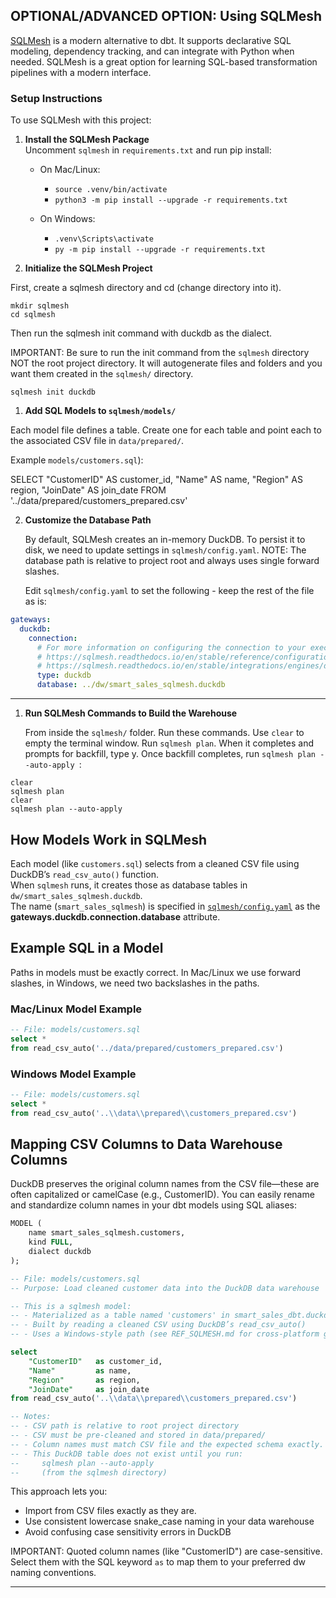 ## OPTIONAL/ADVANCED OPTION: Using SQLMesh

[SQLMesh](https://sqlmesh.com/) is a modern alternative to dbt. It supports declarative SQL modeling, dependency tracking, and can integrate with Python when needed. SQLMesh is a great option for learning SQL-based transformation pipelines with a modern interface.

### Setup Instructions

To use SQLMesh with this project:

1. **Install the SQLMesh Package**  
   Uncomment `sqlmesh` in `requirements.txt` and run pip install:

   - On Mac/Linux:
     - `source .venv/bin/activate`
     - `python3 -m pip install --upgrade -r requirements.txt`

   - On Windows:
     - `.venv\Scripts\activate`
     - `py -m pip install --upgrade -r requirements.txt`

2. **Initialize the SQLMesh Project**

First, create a sqlmesh directory and cd (change directory into it).
   
```shell
mkdir sqlmesh
cd sqlmesh
```
  
Then run the sqlmesh init command with duckdb as the dialect. 
 
IMPORTANT: Be sure to run the init command from the `sqlmesh` directory NOT the root project directory. It will autogenerate files and folders and you want them created in the `sqlmesh/` directory. 

```shell
sqlmesh init duckdb
```


1. **Add SQL Models to `sqlmesh/models/`**

Each model file defines a table. Create one for each table and point each to the associated CSV file in `data/prepared/`.

Example `models/customers.sql`):

SELECT
      "CustomerID" AS customer_id,
      "Name" AS name,
      "Region" AS region,
      "JoinDate" AS join_date
FROM '../data/prepared/customers_prepared.csv'

2. **Customize the Database Path**

   By default, SQLMesh creates an in-memory DuckDB. 
   To persist it to disk, we need to update settings in `sqlmesh/config.yaml`.
   NOTE: The database path is relative to project root and always uses single forward slashes. 

   Edit `sqlmesh/config.yaml` to set the following - keep the rest of the file as is:

```yaml
gateways:
  duckdb:
    connection:
      # For more information on configuring the connection to your execution engine, visit:
      # https://sqlmesh.readthedocs.io/en/stable/reference/configuration/#connections
      # https://sqlmesh.readthedocs.io/en/stable/integrations/engines/duckdb/#connection-options
      type: duckdb
      database: ../dw/smart_sales_sqlmesh.duckdb
```

--- 

1. **Run SQLMesh Commands to Build the Warehouse**

   From inside the `sqlmesh/` folder. Run these commands.
   Use `clear` to empty the terminal window. 
   Run `sqlmesh plan`. 
   When it completes and prompts for backfill, type y.
   Once backfill completes, run `sqlmesh plan --auto-apply
`:

```shell
clear
sqlmesh plan
clear
sqlmesh plan --auto-apply
```



## How Models Work in SQLMesh

Each model (like `customers.sql`) selects from a cleaned CSV file using DuckDB’s `read_csv_auto()` function.  
When `sqlmesh` runs, it creates those as database tables in `dw/smart_sales_sqlmesh.duckdb`.  
The name (`smart_sales_sqlmesh`) is specified in [`sqlmesh/config.yaml`](sqlmesh/config.yaml) as the **gateways.duckdb.connection.database** attribute.

## Example SQL in a Model

Paths in models must be exactly correct. In Mac/Linux we use forward slashes, in Windows, we need two backslashes in the paths. 

### Mac/Linux Model Example

```sql
-- File: models/customers.sql
select *
from read_csv_auto('../data/prepared/customers_prepared.csv')
```

### Windows Model Example

```sql
-- File: models/customers.sql
select *
from read_csv_auto('..\\data\\prepared\\customers_prepared.csv')
```

## Mapping CSV Columns to Data Warehouse Columns

DuckDB preserves the original column names from the CSV file—these are often capitalized or camelCase (e.g., CustomerID).
You can easily rename and standardize column names in your dbt models using SQL aliases:

```sql
MODEL (
    name smart_sales_sqlmesh.customers,
    kind FULL,
    dialect duckdb
);

-- File: models/customers.sql
-- Purpose: Load cleaned customer data into the DuckDB data warehouse

-- This is a sqlmesh model:
-- - Materialized as a table named 'customers' in smart_sales_dbt.duckdb
-- - Built by reading a cleaned CSV using DuckDB’s read_csv_auto()
-- - Uses a Windows-style path (see REF_SQLMESH.md for cross-platform guidance)

select
    "CustomerID"   as customer_id,
    "Name"         as name,
    "Region"       as region,
    "JoinDate"     as join_date
from read_csv_auto('..\\data\\prepared\\customers_prepared.csv')

-- Notes:
-- - CSV path is relative to root project directory
-- - CSV must be pre-cleaned and stored in data/prepared/
-- - Column names must match CSV file and the expected schema exactly.
-- - This DuckDB table does not exist until you run: 
--     sqlmesh plan --auto-apply 
--     (from the sqlmesh directory)

```

This approach lets you:
- Import from CSV files exactly as they are.
- Use consistent lowercase snake_case naming in your data warehouse
- Avoid confusing case sensitivity errors in DuckDB

IMPORTANT: Quoted column names (like "CustomerID") are case-sensitive.
Select them with the SQL keyword `as` to map them to your preferred dw naming conventions.

---
